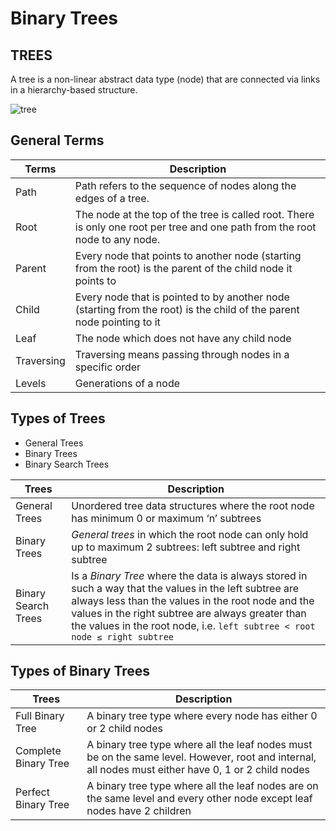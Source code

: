 # Binary Trees


## TREES

A tree is a non-linear abstract data type (node) that are connected via links in a hierarchy-based structure.

![tree](https://github.com/HucksApp/binary_trees/assets/58187974/56d187da-ab38-44a6-93d8-9ac0726782bb)

## General Terms

 Terms                     |      Description 
 --------------------------|---------------------
 Path                      | Path refers to the sequence of nodes along the edges of a tree.
 Root                      | The node at the top of the tree is called root. There is only one root per tree and one path from the root node to any node.
 Parent                    | Every node that points to another node (starting from the root) is the parent of the child node it points to
 Child                     | Every node that is pointed to by another node (starting from the root) is the child of the parent node pointing to it
 Leaf                      | The node which does not have any child node 
 Traversing                | Traversing means passing through nodes in a specific order
 Levels                    | Generations of a node 


 ## Types of Trees

* General Trees
* Binary Trees
* Binary Search Trees


Trees                     |      Description 
--------------------------|---------------------
 General Trees            | Unordered tree data structures where the root node has minimum 0 or maximum ‘n’ subtrees
 Binary Trees             | *General trees* in which the root node can only hold up to maximum 2 subtrees: left subtree and right subtree
 Binary Search Trees      | Is a *Binary Tree* where the data is always stored in such a way that the values in the left subtree are always less than the values in the root node and the values in the right subtree are always greater than the values in the root node, i.e. `left subtree < root node ≤ right subtree`


## Types of Binary Trees

Trees                     |      Description 
--------------------------|---------------------
Full Binary Tree          | A binary tree type where every node has either 0 or 2 child nodes 
Complete Binary Tree      | A binary tree type where all the leaf nodes must be on the same level. However, root and internal, all nodes must either have 0, 1 or 2 child nodes
Perfect Binary Tree       | A binary tree type where all the leaf nodes are on the same level and every other node except leaf nodes have 2 children

